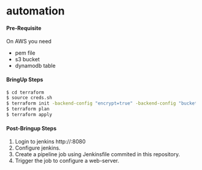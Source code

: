 # automation

#### Pre-Requisite
On AWS you need 
- pem file
- s3 bucket
- dynamodb table

#### BringUp Steps
```sh
$ cd terraform
$ source creds.sh
$ terraform init -backend-config "encrypt=true" -backend-config "bucket=terrastate2020" -backend-config "dynamodb_table=terraform-lock-dynamo" -backend-config "region=us-east-1" -backend-config "key=test/terraform.tfstate"
$ terraform plan
$ terraform apply
```

#### Post-Bringup Steps
1. Login to jenkins http://<ci-cd-machine-ip>:8080
2. Configure jenkins.
3. Create a pipeline job using Jenkinsfile commited in this repository.
4. Trigger the job to configure a web-server.

